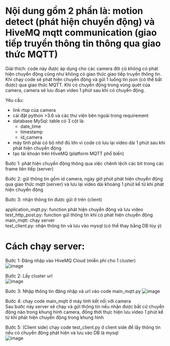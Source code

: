 # Nội dung gồm 2 phần là: motion detect (phát hiện chuyển động) và HiveMQ mqtt communication (giao tiếp truyền thông tin thông qua giao thức MQTT)  

Giải thích: code này được áp dụng cho các camera đời cũ không có phát hiện chuyển động cũng như không có giao thức giao tiếp truyền thông tin. Khi chạy code sẽ phát hiện chuyển động và gửi 1 luồng tin json (có thể bắt được) qua giao thức MQTT. Khi có chuyển động trong vùng quét của camera, camera sẽ lưu đoạn video 1 phút sau khi có chuyển động.  
  
Yêu cầu:  
  - link rtsp của camera
  - cài đặt python >3.6 và các thư viện bên ngoài trong requirement
  - database MySql: table có 3 cột là:  
    + date_time  
    + timestamp  
    + id_camera  
  - máy tính phải có bộ nhớ đủ lớn vì code có lưu lại video dài 1 phút sau khi phát hiện chuyển động  
  - tạo tài khoản trên HiveMQ (platform MQTT phổ biến)
  
Bước 1: phát hiện chuyển động thông qua việc chênh lệch các bit trong các frame liên tiếp (server)  
  
Bước 2: gửi thông tin gồm id camera, ngày giờ phút phát hiện chuyển động qua giao thức mqtt (server) và lưu lại video dài khoảng 1 phút kể từ khi phát hiện chuyển động   
  
Bước 3: nhận thông tin được gửi ở trên (client)  
  
application_mqtt.py: function phát hiện chuyển động và lưu video  
test_http_post.py: function gửi thông tin khi có phát hiện chuyển động  
main_mqtt: chạy server  
test_client.py: nhận thông tin và lưu vào mysql (có thể thay bằng DB tùy ý)  

# Cách chạy server:  
  
Bước 1: Đăng nhập vào HiveMQ Cloud (miễn phí cho 1 cluster)  
![image](https://github.com/nguyenlegialam/motion_detection_and_mqtt/assets/116132135/02370461-bb4b-4229-8fe5-56bbfabab1dd)  
  
Bước 2: Lấy cluster url  
![image](https://github.com/nguyenlegialam/motion_detection_and_mqtt/assets/116132135/270d141e-bae6-46a4-8260-87e9f620ae15)  
  
Bước 3: Nhập thông tin đăng nhập và url vào code main_mqtt.py
![image](https://github.com/nguyenlegialam/motion_detection_and_mqtt/assets/116132135/df7a2095-bad8-4d57-af44-5a49c5435536)  
  
Bước 4: chạy code main_mqtt ở máy tính kết nối với camera  
Sau bước này server sẽ chạy và gửi thông tin nếu nhận được bất cứ chuyển động nào trong khung hình camera, đồng thời thực hiện lưu video 1 phút kể từ khi phát hiện chuyển động trong khung hình  
  
Bước 5: (Client side) chạy code test_client.py ở client side để lấy thông tin nếu có chuyển động phát hiện và lưu vào DB là mysql  
![image](https://github.com/nguyenlegialam/motion_detection_and_mqtt/assets/116132135/54f9e094-cf64-4a15-aff7-ef3a4fa2a005)  




